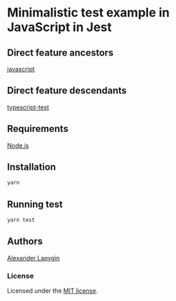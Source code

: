 # Minimalistic test example in JavaScript in Jest

## Direct feature ancestors

[javascript](https://github.com/softspider/javascript)

## Direct feature descendants

[typescript-test](https://github.com/softspider/typescript-test)

## Requirements

[Node.js](https://nodejs.org/en/download/package-manager/)

## Installation

```sh
yarn
```

## Running test

```sh
yarn test
```

## Authors

[Alexander Lapygin](https://github.com/AlexanderLapygin)

### License

Licensed under the [MIT license](./LICENSE).
